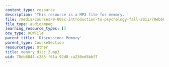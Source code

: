 ```yaml
---
content_type: resource
description: 'This resource is a MP3 file for memory. '
file: /media/courses/9-00sc-introduction-to-psychology-fall-2011/78eb6844c285f61a92d8ca230ed5bbf7_memory_disc_2.mp3
file_type: audio/mpeg
learning_resource_types: []
ocw_type: OCWFile
parent_title: 'Discussion: Memory'
parent_type: CourseSection
resourcetype: Other
title: memory_disc_2.mp3
uid: 78eb6844-c285-f61a-92d8-ca230ed5bbf7
---
```

